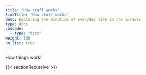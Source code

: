 ```yaml
---
title: "How stuff works"
linkTitle: "How stuff works"
desc: Exploring the minutiae of everyday life in the sprawls
type: docs
cascade:
  - type: "docs"
weight: 100
no_list: true
---
```


How things work!

{{< sectionRecursive >}}